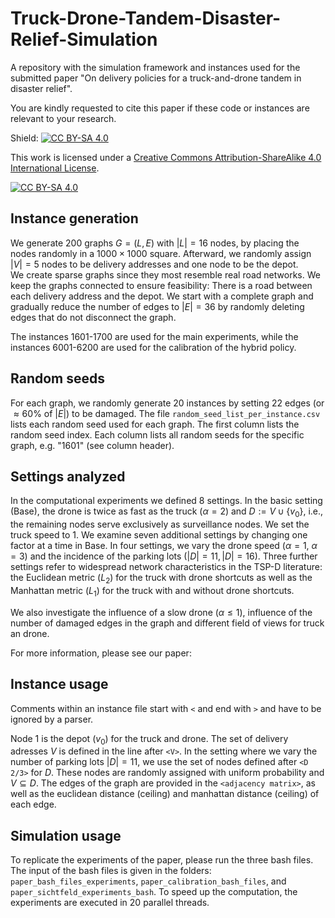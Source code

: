# Truck-Drone-Tandem-Disaster-Relief-Simulation
A repository with the simulation framework and instances used for the submitted paper "On delivery policies for a truck-and-drone tandem in disaster relief".

You are kindly requested to cite this paper if these code or instances are relevant to your research. 

Shield: [![CC BY-SA 4.0][cc-by-sa-shield]][cc-by-sa]

This work is licensed under a
[Creative Commons Attribution-ShareAlike 4.0 International License][cc-by-sa].

[![CC BY-SA 4.0][cc-by-sa-image]][cc-by-sa]

[cc-by-sa]: http://creativecommons.org/licenses/by-sa/4.0/
[cc-by-sa-image]: https://licensebuttons.net/l/by-sa/4.0/88x31.png
[cc-by-sa-shield]: https://img.shields.io/badge/License-CC%20BY--SA%204.0-lightgrey.svg

## Instance generation
We generate 200 graphs $G=(L,E)$ with $|L|=16$ nodes, by placing the nodes randomly in a $1000 \times 1000$ square. Afterward, we randomly assign $|V|=5$ nodes to be delivery addresses and one node to be the depot.  
We create sparse graphs since they most resemble real road networks. We keep the graphs connected to ensure feasibility: There is a road between each delivery address and the depot. 
We start with a complete graph and gradually reduce the number of edges to $|E|=36$ by randomly deleting edges that do not disconnect the graph. 

The instances 1601-1700 are used for the main experiments, while the instances 6001-6200 are used for the calibration of the hybrid policy.

## Random seeds

For each graph, we randomly generate 20 instances by setting 22 edges (or $\approx 60$% of $|E|$) to be damaged. The file ```random_seed_list_per_instance.csv``` lists each random seed used for each graph. The first column lists the random seed index. Each column lists all random seeds for the specific graph, e.g. "1601" (see column header).

## Settings analyzed
In the computational experiments we defined 8 settings. In the basic setting (Base), the drone is twice as fast as the truck ($\alpha=2$) and $D:=V\cup\{v_0\}$, i.e., the remaining nodes serve exclusively as surveillance nodes. We set the truck speed to 1.
We examine seven additional settings by changing one factor at a time in Base. In four settings, we vary  the drone speed ($\alpha=1$, $\alpha=3$) and the incidence of the parking lots $(|D|=11, |D|=16)$. 
Three further settings refer to widespread network characteristics in the TSP-D literature: the Euclidean metric ($L_2$) for the truck with drone shortcuts as well as the Manhattan metric ($L_1$) for the truck with and without drone shortcuts.  

We also investigate the influence of a slow drone ($\alpha \leq 1$), influence of the number of damaged edges in the graph and different field of views for truck an drone.

For more information, please see our paper: <insert paper link here>

## Instance usage
Comments within an instance file start with ```<``` and end with ```>``` and have to be ignored by a parser.

Node 1 is the depot ($v_0$) for the truck and drone.
The set of delivery adresses $V$ is defined in the line after ```<V>```.
In the setting where we vary the number of parking lots $|D|=11$, we use the set of nodes defined after ```<D 2/3>``` for $D$. These nodes are randomly assigned with uniform probability and $V \subseteq D$.
The edges of the graph are provided in the ```<adjacency matrix>```, as well as the euclidean distance (ceiling) and manhattan distance (ceiling) of each edge.

## Simulation usage

To replicate the experiments of the paper, please run the three bash files. The input of the bash files is given in the folders: ```paper_bash_files_experiments```, ```paper_calibration_bash_files```, and ```paper_sichtfeld_experiments_bash```. To speed up the computation, the experiments are executed in 20 parallel threads.


